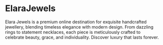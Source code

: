 # ElaraJewels
Elara Jewels is a premium online destination for exquisite handcrafted jewellery, blending timeless elegance with modern design. From dazzling rings to statement necklaces, each piece is meticulously crafted to celebrate beauty, grace, and individuality. Discover luxury that lasts forever.
